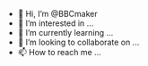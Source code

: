 - 👋 Hi, I’m @BBCmaker
- 👀 I’m interested in ...
- 🌱 I’m currently learning ...
- 💞️ I’m looking to collaborate on ...
- 📫 How to reach me ...

<!---
BBCmaker/BBCmaker is a ✨ special ✨ repository because its `README.md` (this file) appears on your GitHub profile.
You can click the Preview link to take a look at your changes.
--->
